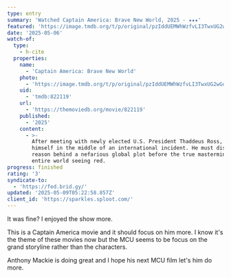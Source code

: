 ```yaml
---
type: entry
summary: 'Watched Captain America: Brave New World, 2025 - ★★★'
featured: 'https://image.tmdb.org/t/p/original/pzIddUEMWhWzfvLI3TwxUG2wGoi.jpg'
date: '2025-05-06'
watch-of:
  type:
    - h-cite
  properties:
    name:
      - 'Captain America: Brave New World'
    photo:
      - 'https://image.tmdb.org/t/p/original/pzIddUEMWhWzfvLI3TwxUG2wGoi.jpg'
    uid:
      - 'tmdb:822119'
    url:
      - 'https://themoviedb.org/movie/822119'
    published:
      - '2025'
    content:
      - >-
        After meeting with newly elected U.S. President Thaddeus Ross, Sam finds
        himself in the middle of an international incident. He must discover the
        reason behind a nefarious global plot before the true mastermind has the
        entire world seeing red.
progress: finished
rating: '3'
syndicate-to:
  - 'https://fed.brid.gy/'
updated: '2025-05-09T05:22:58.857Z'
client_id: 'https://sparkles.sploot.com/'
---
```

It was fine? I enjoyed the show more.

This is a Captain America movie and it should focus on him more. I know it's the theme of these movies now but the MCU seems to be focus on the grand storyline rather than the characters.

Anthony Mackie is doing great and I hope his next MCU film let's him do more.

